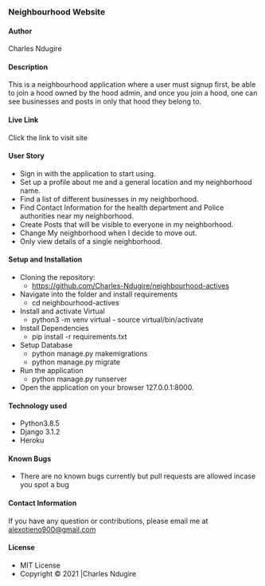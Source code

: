 ### Neighbourhood Website

#### Author
Charles Ndugire
#### Description
This is a neighbourhood application where a user must signup first, be able to join a hood owned by the hood admin, and once you join a hood, one can see businesses and posts in only that hood they belong to.

#### Live Link
Click the link to visit site

#### User Story
* Sign in with the application to start using.
* Set up a profile about me and a general location and my neighborhood name.
* Find a list of different businesses in my neighborhood.
* Find Contact Information for the health department and Police authorities near my neighborhood.
* Create Posts that will be visible to everyone in my neighborhood.
* Change My neighborhood when I decide to move out.
* Only view details of a single neighborhood.

#### Setup and Installation
* Cloning the repository:
    * https://github.com/Charles-Ndugire/neighbourhood-actives
* Navigate into the folder and install requirements
    * cd neighbourhood-actives
* Install and activate Virtual
    * python3 -m venv virtual - source virtual/bin/activate 
* Install Dependencies
    * pip install -r requirements.txt 
* Setup Database
    * python manage.py makemigrations
    * python manage.py migrate 
* Run the application
    * python manage.py runserver 
* Open the application on your browser 127.0.0.1:8000.

#### Technology used
* Python3.8.5
* Django 3.1.2
* Heroku

#### Known Bugs
* There are no known bugs currently but pull requests are allowed incase you spot a bug

#### Contact Information
If you have any question or contributions, please email me at alexotieno900@gmail.com

#### License
* MIT License
* Copyright &copy; 2021 |Charles Ndugire
